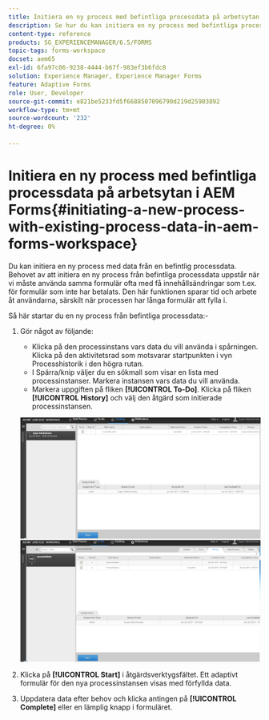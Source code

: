 ```yaml
---
title: Initiera en ny process med befintliga processdata på arbetsytan i AEM Forms
description: Se hur du kan initiera en ny process med befintliga processdata i AEM Forms arbetsyta.
content-type: reference
products: SG_EXPERIENCEMANAGER/6.5/FORMS
topic-tags: forms-workspace
docset: aem65
exl-id: 6fa97c06-9238-4444-b67f-983ef3b6fdc8
solution: Experience Manager, Experience Manager Forms
feature: Adaptive Forms
role: User, Developer
source-git-commit: e821be5233fd5f6688507096790d219d25903892
workflow-type: tm+mt
source-wordcount: '232'
ht-degree: 0%

---
```


# Initiera en ny process med befintliga processdata på arbetsytan i AEM Forms{#initiating-a-new-process-with-existing-process-data-in-aem-forms-workspace}

Du kan initiera en ny process med data från en befintlig processdata. Behovet av att initiera en ny process från befintliga processdata uppstår när vi måste använda samma formulär ofta med få innehållsändringar som t.ex. för formulär som inte har betalats. Den här funktionen sparar tid och arbete åt användarna, särskilt när processen har långa formulär att fylla i.

Så här startar du en ny process från befintliga processdata:-

1. Gör något av följande:

   * Klicka på den processinstans vars data du vill använda i spårningen. Klicka på den aktivitetsrad som motsvarar startpunkten i vyn Processhistorik i den högra rutan.
   * I Spärra/knip väljer du en sökmall som visar en lista med processinstanser. Markera instansen vars data du vill använda.
   * Markera uppgiften på fliken **[!UICONTROL To-Do]**. Klicka på fliken **[!UICONTROL History]** och välj den åtgärd som initierade processinstansen.

   ![Välj aktiviteten](assets/start3_new.png) ![Välj aktiviteten](assets/start1_new.png)

1. Klicka på **[!UICONTROL Start]** i åtgärdsverktygsfältet. Ett adaptivt formulär för den nya processinstansen visas med förfyllda data.

1. Uppdatera data efter behov och klicka antingen på **[!UICONTROL Complete]** eller en lämplig knapp i formuläret.
